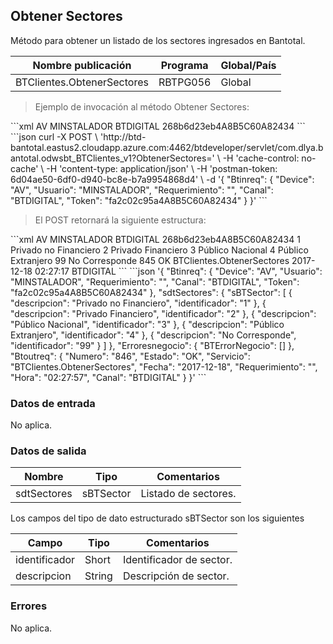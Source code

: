 ## Obtener Sectores

Método para obtener un listado de los sectores ingresados en Bantotal.

| Nombre publicación         | Programa | Global/País |
| -------------------------- | -------- | ----------- |
| BTClientes.ObtenerSectores | RBTPG056 | Global      |

> Ejemplo de invocación al método Obtener Sectores:

<code-group>
<code-block title="XML" active>
```xml
<soapenv:Envelope xmlns:soapenv="http://schemas.xmlsoap.org/soap/envelope/" xmlns:bts="http://uy.com.dlya.bantotal/BTSOA/">
   <soapenv:Header/>
   <soapenv:Body>
      <bts:BTClientes.ObtenerSectores>
         <bts:Btinreq>
            <bts:Device>AV</bts:Device>
            <bts:Usuario>MINSTALADOR</bts:Usuario>
            <bts:Requerimiento/>
            <bts:Canal>BTDIGITAL</bts:Canal>
            <bts:Token>268b6d23eb4A8B5C60A82434</bts:Token>
         </bts:Btinreq>
      </bts:BTClientes.ObtenerSectores>
   </soapenv:Body>
</soapenv:Envelope>
```
</code-block>
 
<code-block title="JSON">
```json
curl -X POST \
  'http://btd-bantotal.eastus2.cloudapp.azure.com:4462/btdeveloper/servlet/com.dlya.bantotal.odwsbt_BTClientes_v1?ObtenerSectores=' \
  -H 'cache-control: no-cache' \
  -H 'content-type: application/json' \
  -H 'postman-token: 6d04ae50-6df0-d940-bc8e-b7a9954868d4' \
  -d '{
	"Btinreq": {
		"Device": "AV",
		"Usuario": "MINSTALADOR",
		"Requerimiento": "",
		"Canal": "BTDIGITAL",
		"Token": "fa2c02c95a4A8B5C60A82434"
	}
}'
```
</code-block>
</code-group>

> El POST retornará la siguiente estructura:

<code-group>
<code-block title="XML" active>
```xml
<SOAP-ENV:Envelope xmlns:SOAP-ENV="http://schemas.xmlsoap.org/soap/envelope/" xmlns:xsd="http://www.w3.org/2001/XMLSchema" xmlns:SOAP-ENC="http://schemas.xmlsoap.org/soap/encoding/" xmlns:xsi="http://www.w3.org/2001/XMLSchema-instance">
   <SOAP-ENV:Body>
      <BTClientes.ObtenerSectoresResponse xmlns="http://uy.com.dlya.bantotal/BTSOA/">
         <Btinreq>
            <Device>AV</Device>
            <Usuario>MINSTALADOR</Usuario>
            <Requerimiento/>
            <Canal>BTDIGITAL</Canal>
            <Token>268b6d23eb4A8B5C60A82434</Token>
         </Btinreq>
         <sdtSectores>
            <sBTSector>
               <identificador>1</identificador>
               <descripcion>Privado no Financiero</descripcion>
            </sBTSector>
            <sBTSector>
               <identificador>2</identificador>
               <descripcion>Privado Financiero</descripcion>
            </sBTSector>
            <sBTSector>
               <identificador>3</identificador>
               <descripcion>Público Nacional</descripcion>
            </sBTSector>
            <sBTSector>
               <identificador>4</identificador>
               <descripcion>Público Extranjero</descripcion>
            </sBTSector>
            <sBTSector>
               <identificador>99</identificador>
               <descripcion>No Corresponde</descripcion>
            </sBTSector>
         </sdtSectores>
         <Erroresnegocio></Erroresnegocio>
         <Btoutreq>
            <Numero>845</Numero>
            <Estado>OK</Estado>
            <Servicio>BTClientes.ObtenerSectores</Servicio>
            <Fecha>2017-12-18</Fecha>
            <Requerimiento/>
            <Hora>02:27:17</Hora>
            <Canal>BTDIGITAL</Canal>
         </Btoutreq>
      </BTClientes.ObtenerSectoresResponse>
   </SOAP-ENV:Body>
</SOAP-ENV:Envelope>
```
</code-block>
 
<code-block title="JSON">
```json
'{
	"Btinreq": {
		"Device": "AV",
		"Usuario": "MINSTALADOR",
		"Requerimiento": "",
		"Canal": "BTDIGITAL",
		"Token": "fa2c02c95a4A8B5C60A82434"
	},
    "sdtSectores": {
        "sBTSector": [
            {
                "descripcion": "Privado no Financiero",
                "identificador": "1"
            },
            {
                "descripcion": "Privado Financiero",
                "identificador": "2"
            },
            {
                "descripcion": "Público Nacional",
                "identificador": "3"
            },
            {
                "descripcion": "Público Extranjero",
                "identificador": "4"
            },
            {
                "descripcion": "No Corresponde",
                "identificador": "99"
            }
        ]
    },
    "Erroresnegocio": {
        "BTErrorNegocio": []
    },
    "Btoutreq": {
        "Numero": "846",
        "Estado": "OK",
        "Servicio": "BTClientes.ObtenerSectores",
        "Fecha": "2017-12-18",
        "Requerimiento": "",
        "Hora": "02:27:57",
        "Canal": "BTDIGITAL"
    }
}'
```
</code-block>
</code-group>

### Datos de entrada

No aplica.

### Datos de salida

| Nombre      | Tipo      | Comentarios          |
| ----------- | --------- | -------------------- |
| sdtSectores | sBTSector | Listado de sectores. |

Los campos del tipo de dato estructurado sBTSector son los siguientes

| Campo         | Tipo   | Comentarios              |
| ------------- | ------ | ------------------------ |
| identificador | Short  | Identificador de sector. |
| descripcion   | String | Descripción de sector.   |

### Errores

No aplica.
